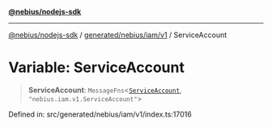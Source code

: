 [**@nebius/nodejs-sdk**](../../../../../README.md)

***

[@nebius/nodejs-sdk](../../../../../README.md) / [generated/nebius/iam/v1](../README.md) / ServiceAccount

# Variable: ServiceAccount

> **ServiceAccount**: `MessageFns`\<[`ServiceAccount`](../interfaces/ServiceAccount.md), `"nebius.iam.v1.ServiceAccount"`\>

Defined in: src/generated/nebius/iam/v1/index.ts:17016
